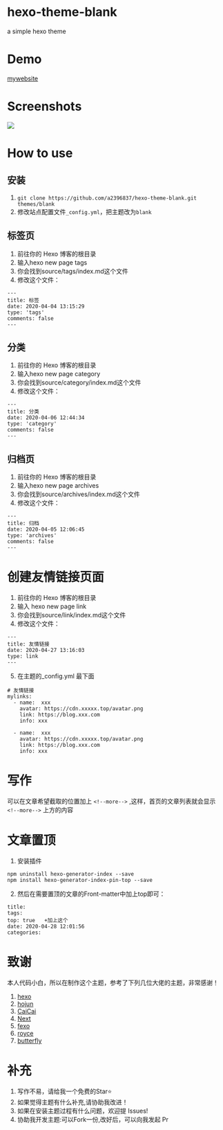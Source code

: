 # hexo-theme-blank
a simple hexo theme

# Demo

<a href="https://dmx.pub/">mywebsite</a>

# Screenshots

![](https://raw.githubusercontent.com/a2396837/hexo-theme-blank/master/Screenshots/screenshot.jpg)


# How to use

## 安装
1. ``
git clone https://github.com/a2396837/hexo-theme-blank.git themes/blank
``
2. 修改站点配置文件``_config.yml``，把主题改为``blank``

## 标签页

1. 前往你的 Hexo 博客的根目录
2. 输入hexo new page tags
3. 你会找到source/tags/index.md这个文件
4. 修改这个文件：
```
---
title: 标签
date: 2020-04-04 13:15:29
type: 'tags'
comments: false
---
```


## 分类

1. 前往你的 Hexo 博客的根目录
2. 输入hexo new page category
3. 你会找到source/category/index.md这个文件
4. 修改这个文件：

```
---
title: 分类
date: 2020-04-06 12:44:34
type: 'category'
comments: false
---
```

## 归档页

1. 前往你的 Hexo 博客的根目录
2. 输入hexo new page archives
3. 你会找到source/archives/index.md这个文件
4. 修改这个文件：
```
---
title: 归档
date: 2020-04-05 12:06:45
type: 'archives'
comments: false
---
```

# 创建友情链接页面
1. 前往你的 Hexo 博客的根目录
2. 输入 hexo new page link
3. 你会找到source/link/index.md这个文件
4. 修改这个文件：
```
---
title: 友情链接
date: 2020-04-27 13:16:03
type: link
---
```

5. 在主题的_config.yml 最下面

```
# 友情链接
mylinks:
  - name:  xxx
    avatar: https://cdn.xxxxx.top/avatar.png 
    link: https://blog.xxx.com 
    info: xxx
    
  - name:  xxx
    avatar: https://cdn.xxxxx.top/avatar.png 
    link: https://blog.xxx.com 
    info: xxx
```

# 写作
可以在文章希望截取的位置加上 `<!--more-->`  ,这样，首页的文章列表就会显示 `<!--more-->` 上方的内容


# 文章置顶

1. 安装插件
```
npm uninstall hexo-generator-index --save
npm install hexo-generator-index-pin-top --save
```

2. 然后在需要置顶的文章的Front-matter中加上top即可：
```
title: 
tags:
top: true   +加上这个
date: 2020-04-28 12:01:56
categories:
```


# 致谢
本人代码小白，所以在制作这个主题，参考了下列几位大佬的主题，非常感谢！

1. [hexo](https://hexo.io "hexo")              
2. [hojun](http://www.hojun.cn "hojun")       
3. [CaiCai](http://cais.cai-cai.me/ "CaiCai")  
4. [Next](https://theme-next.org "Next")       
5. [fexo](https://forsigner.com/ "fexo")        
6. [royce](https://royce2003.top/ "royce")     
7. [butterfly](https://jerryc.me/ "butterfly")    


# 补充
1. 写作不易，请给我一个免费的Star⭐
2. 如果觉得主题有什么补充,请协助我改进！
3. 如果在安装主题过程有什么问题，欢迎提 Issues!
4. 协助我开发主题:可以Fork一份,改好后，可以向我发起 Pr

